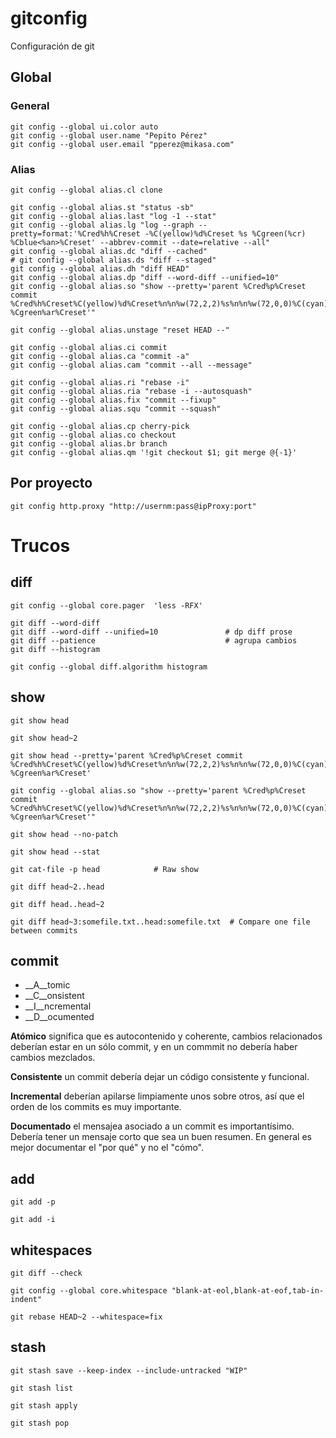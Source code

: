 # gitconfig
Configuración de git

## Global

### General

    git config --global ui.color auto
    git config --global user.name "Pepito Pérez"
    git config --global user.email "pperez@mikasa.com"

### Alias

    git config --global alias.cl clone

    git config --global alias.st "status -sb"
    git config --global alias.last "log -1 --stat"
    git config --global alias.lg "log --graph --pretty=format:'%Cred%h%Creset -%C(yellow)%d%Creset %s %Cgreen(%cr) %Cblue<%an>%Creset' --abbrev-commit --date=relative --all"
    git config --global alias.dc "diff --cached"
    # git config --global alias.ds "diff --staged"
    git config --global alias.dh "diff HEAD"
    git config --global alias.dp "diff --word-diff --unified=10"
    git config --global alias.so "show --pretty='parent %Cred%p%Creset commit %Cred%h%Creset%C(yellow)%d%Creset%n%n%w(72,2,2)%s%n%n%w(72,0,0)%C(cyan)%an%Creset %Cgreen%ar%Creset'"

    git config --global alias.unstage "reset HEAD --"

    git config --global alias.ci commit
    git config --global alias.ca "commit -a"
    git config --global alias.cam "commit --all --message"

    git config --global alias.ri "rebase -i"
    git config --global alias.ria "rebase -i --autosquash"
    git config --global alias.fix "commit --fixup"
    git config --global alias.squ "commit --squash"

    git config --global alias.cp cherry-pick
    git config --global alias.co checkout
    git config --global alias.br branch
    git config --global alias.qm '!git checkout $1; git merge @{-1}'

## Por proyecto

    git config http.proxy "http://usernm:pass@ipProxy:port"


# Trucos

## diff

    git config --global core.pager  'less -RFX'

    git diff --word-diff
    git diff --word-diff --unified=10               # dp diff prose
    git diff --patience                             # agrupa cambios
    git diff --histogram

    git config --global diff.algorithm histogram


## show

    git show head

    git show head~2

    git show head --pretty='parent %Cred%p%Creset commit %Cred%h%Creset%C(yellow)%d%Creset%n%n%w(72,2,2)%s%n%n%w(72,0,0)%C(cyan)%an%Creset %Cgreen%ar%Creset'

    git config --global alias.so "show --pretty='parent %Cred%p%Creset commit %Cred%h%Creset%C(yellow)%d%Creset%n%n%w(72,2,2)%s%n%n%w(72,0,0)%C(cyan)%an%Creset %Cgreen%ar%Creset'"

    git show head --no-patch

    git show head --stat

    git cat-file -p head            # Raw show

    git diff head~2..head

    git diff head..head~2

    git diff head~3:somefile.txt..head:somefile.txt  # Compare one file between commits

## commit

* __A__tomic
* __C__onsistent
* __I__ncremental
* __D__ocumented

__Atómico__ significa que es autocontenido y coherente, cambios
relacionados deberían estar en un sólo commit, y en un commmit no
debería haber cambios mezclados.

__Consistente__ un commit debería dejar un código consistente y funcional.

__Incremental__ deberían apilarse limpiamente unos sobre otros, así
que el orden de los commits es muy importante.

__Documentado__ el mensajea asociado a un commit es
importantísimo. Debería tener un mensaje corto que sea un buen
resumen. En general es mejor documentar el "por qué" y no el "cómo".

## add

    git add -p

    git add -i

## whitespaces

    git diff --check

    git config --global core.whitespace "blank-at-eol,blank-at-eof,tab-in-indent"

    git rebase HEAD~2 --whitespace=fix

## stash

    git stash save --keep-index --include-untracked "WIP"

    git stash list

    git stash apply

    git stash pop
